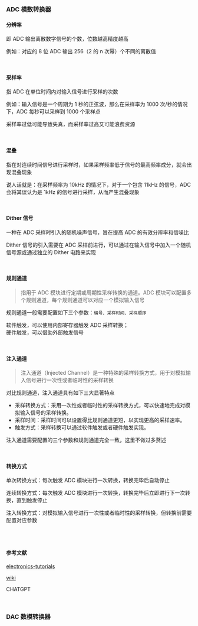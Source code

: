 ### ADC 模数转换器

#### 分辨率

即 ADC 输出离散数字信号的个数，位数越高精度越高

例如：对应的 8 位 ADC 输出 256（2 的 n 次幂）个不同的离散值

<br>

#### 采样率

指 ADC 在单位时间内对输入信号进行采样的次数

例如：输入信号是一个周期为 1 秒的正弦波，那么在采样率为 1000 次/秒的情况下，ADC 每秒可以采样到 1000 个采样点

采样率过低可能导致失真，而采样率过高又可能浪费资源

<br>

#### 混叠

指在对连续时间信号进行采样时，如果采样频率低于信号的最高频率成分，就会出现混叠现象

说人话就是：在采样频率为 10kHz 的情况下，对于一个包含 11kHz 的信号，ADC 会将其误认为是 1kHz 的信号进行采样，从而产生混叠现象

<br>

#### Dither 信号

一种在 ADC 采样时引入的随机噪声信号，旨在提高 ADC 的有效分辨率和信噪比

Dither 信号的引入需要在 ADC 采样前进行，可以通过在输入信号中加入一个随机信号源或通过独立的 Dither 电路来实现

<br>

#### 规则通道

> 指用于 ADC 模块进行定期或周期性采样转换的通道。ADC 模块可以配置多个规则通道，每个规则通道可以对应一个模拟输入信号

规则通道一般需要配置如下三个参数：`编号、采样时间、采样顺序`

软件触发，可以使用内部寄存器触发 ADC 采样转换；  
硬件触发，可以借助外部触发信号

<br>

#### 注入通道

> 注入通道（Injected Channel）是一种特殊的采样转换方式，用于对模拟输入信号进行一次性或者临时性的采样转换

对比规则通道，注入通道具有如下三大显著特点

- 采样转换方式：采用一次性或者临时性的采样转换方式，可以快速地完成对模拟输入信号的采样转换。
- 采样时间：采样时间可以设置得比规则通道更短，以实现更高的采样速率。
- 触发方式：采样转换可以通过软件触发或者硬件触发实现。

注入通道需要配置的三个参数和规则通道完全一致，这里不做过多赘述

<br>

#### 转换方式

单次转换方式：每次触发 ADC 模块进行一次转换，转换完毕后自动停止

连续转换方式：每次触发 ADC 模块进行一次转换，转换完毕后立即进行下一次转换，直到触发停止

注入转换方式：对模拟输入信号进行一次性或者临时性的采样转换，但转换前需要配置对应参数  

<br>



<br>

#### 参考文献

[electronics-tutorials](https://www.electronics-tutorials.ws/combination/analogue-to-digital-converter.html)

[wiki](https://zh.wikipedia.org/wiki/%E9%A1%9E%E6%AF%94%E6%95%B8%E4%BD%8D%E8%BD%89%E6%8F%9B%E5%99%A8)

CHATGPT

<br>

### DAC 数模转换器

<br>
